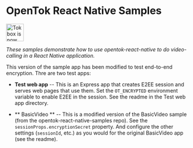# OpenTok React Native Samples

<img src="https://assets.tokbox.com/img/vonage/Vonage_VideoAPI_black.svg" height="48px" alt="Tokbox is now known as Vonage" />

_These samples demonstrate how to use opentok-react-native to do video-calling
in a React Native application._

This version of the sample app has been modified to test end-to-end encryption. Thre are two test apps:

* **Test web app** -- This is an Express app that creates E2EE session and serves web pages that use them. Set the `OT_ENCRYPTED` environment variable to enable E2EE in the session. See the readme in the Test web app directory.

* ** BasicVideo ** -- This is a modified version of the BasicVideo sample (from the opentok-react-native-samples repo). See the `sessionProps.encryptionSecret` property. And configure the other settings (`sessionId`, etc.) as you would for the original BasicVideo app (see the readme).
